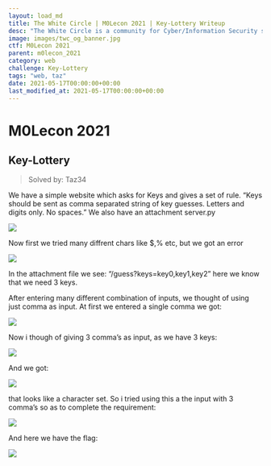 ```yaml
---
layout: load_md
title: The White Circle | M0Lecon 2021 | Key-Lottery Writeup
desc: "The White Circle is a community for Cyber/Information Security students, enthusiasts and professionals. You can discuss anything related to Security, share your knowledge with others, get help when you need it and proceed further in your journey with amazing people from all over the world."
image: images/twc_og_banner.jpg
ctf: M0Lecon 2021
parent: m0lecon_2021
category: web
challenge: Key-Lottery
tags: "web, taz"
date: 2021-05-17T00:00:00+00:00
last_modified_at: 2021-05-17T00:00:00+00:00
---
```


<h1 class="heading card-title white-text">M0Lecon 2021</h1>

## Key-Lottery
> Solved by: Taz34

We have a simple website which asks for Keys and gives a set of rule.
“Keys should be sent as comma separated string of key guesses. Letters and digits only. No spaces.”
We also have an attachment server.py

![](https://i.imgur.com/ecj5VOC.png)

Now first we tried many diffrent chars like $,% etc, but we got an error

![](https://i.imgur.com/2O7YinW.png)

In the attachment file we see:
“/guess?keys=key0,key1,key2”
here we know that we need 3 keys.

After entering many different combination of inputs, we thought of using just comma as input.
At first we entered a single comma we got:

![](https://i.imgur.com/FejpM9s.png)

Now i though of giving 3 comma’s as input, as we have 3 keys:

![](https://i.imgur.com/IwAUcZ4.png)

And we got:

![](https://i.imgur.com/b4hLejF.png)

that looks like a character set.
So i tried using this a the input with 3 comma’s so as to complete the requirement:

![](https://i.imgur.com/UC4jCyo.png)

And here we have the flag:

![](https://i.imgur.com/0x1x0RQ.png)

